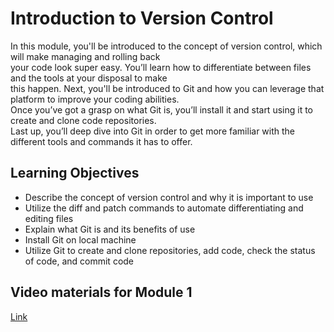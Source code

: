 # Introduction to Version Control

In this module, you'll be introduced to the concept of version control, which will make managing and rolling back\
your code look super easy. You’ll learn how to differentiate between files and the tools at your disposal to make\
this happen. Next, you'll be introduced to Git and how you can leverage that platform to improve your coding abilities.\
Once you’ve got a grasp on what Git is, you’ll install it and start using it to create and clone code repositories.\
Last up, you’ll deep dive into Git in order to get more familiar with the different tools and commands it has to offer.

## Learning Objectives

- Describe the concept of version control and why it is important to use
- Utilize the diff and patch commands to automate differentiating and editing files
- Explain what Git is and its benefits of use
- Install Git on local machine
- Utilize Git to create and clone repositories, add code, check the status of code, and commit code

## Video materials for Module 1

[Link](https://drive.google.com/drive/folders/1UUFjmH1-0jU9IBrFVhG9XLhlXkclJKtt?usp=sharing)